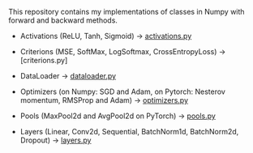 This repository contains my implementations of classes in Numpy with forward and backward methods.

- Activations (ReLU, Tanh, Sigmoid) -> [activations.py]
- Criterions (MSE, SoftMax, LogSoftmax, CrossEntropyLoss) -> [criterions.py]
- DataLoader -> [dataloader.py]
- Optimizers (on Numpy: SGD and Adam, on Pytorch: Nesterov momentum, RMSProp and Adam) -> [optimizers.py]
- Pools (MaxPool2d and AvgPool2d on PyTorch) -> [pools.py]
- Layers (Linear, Conv2d, Sequential, BatchNorm1d, BatchNorm2d, Dropout) -> [layers.py]

    [activations.py]: <https://github.com/islomchickk/DeepLearning/blob/main/activations.py>
    [criterions]: <https://github.com/islomchickk/DeepLearning/blob/main/criterions.py>
    [dataloader.py]: <https://github.com/islomchickk/DeepLearning/blob/main/dataloader.py>
    [optimizers.py]: <https://github.com/islomchickk/DeepLearning/blob/main/optimizers.py>
    [pools.py]: <https://github.com/islomchickk/DeepLearning/blob/main/pools.py>
    [layers.py]: <https://github.com/islomchickk/DeepLearning/blob/main/layers.py>
